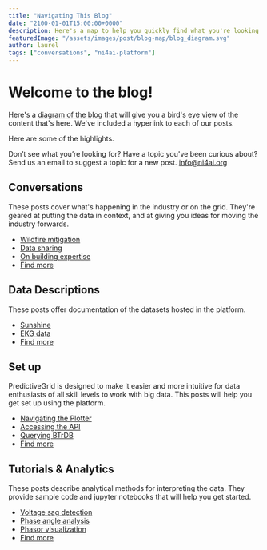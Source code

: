 ```yaml
---
title: "Navigating This Blog"
date: "2100-01-01T15:00:00+0000"
description: Here's a map to help you quickly find what you're looking for on the NI4AI blog.
featuredImage: "/assets/images/post/blog-map/blog_diagram.svg"
author: laurel
tags: ["conversations", "ni4ai-platform"]
---
```


# Welcome to the blog!

Here's a [diagram of the blog][link_to_image] that will give you a bird's eye view of the content that's here. We've included a hyperlink to each of our posts.

Here are some of the highlights.

Don’t see what you’re looking for? Have a topic you've been curious about? Send us an email to suggest a topic for a new post. [info@ni4ai.org](info@ni4ai.org)


## Conversations

These posts cover what's happening in the industry or on the grid. They're geared at putting the data in context, and at giving you ideas for moving the industry forwards.
- [Wildfire mitigation](https://blog.ni4ai.org/post/2020-07-29-fire-season/)
- [Data sharing](https://blog.ni4ai.org/post/2020-07-29-whos-in/)
- [On building expertise](https://blog.ni4ai.org/post/2020-07-31-expertise-for-expert/)
- [Find more](https://blog.ni4ai.org/tags/conversations/)


## Data Descriptions

These posts offer documentation of the datasets hosted in the platform.
- [Sunshine](https://blog.ni4ai.org/tags/sunshine-data)
- [EKG data](https://blog.ni4ai.org/tags/ekg-data)
- [Find more](https://blog.ni4ai.org/tags/ni4ai-data/)


## Set up

PredictiveGrid is designed to make it easier and more intuitive for data enthusiasts of all skill levels to work with big data.
This posts will help you get set up using the platform.
- [Navigating the Plotter](https://blog.ni4ai.org/post/2020-07-27-blog-demo-1/)
- [Accessing the API](https://blog.ni4ai.org/post/2020-07-29-demo-2/)
- [Querying BTrDB](https://blog.ni4ai.org/post/2019-12-12-btrdb-explained/)
- [Find more](https://blog.ni4ai.org/tags/set-up/)

## Tutorials & Analytics

These posts describe analytical methods for interpreting the data. They provide sample code and jupyter notebooks that will help you get started.
- [Voltage sag detection](https://blog.ni4ai.org/post/2020-04-15-voltage-sags/)
- [Phase angle analysis](https://blog.ni4ai.org/post/2020-07-29-what-is-the-angle-part-2/)
- [Phasor visualization](https://blog.ni4ai.org/post/2020-04-25-visualizing-phasor-timeseries/)
- [Find more](https://blog.ni4ai.org/tags/visualization/)




[link_to_image]: https://viewer.diagrams.net/?highlight=0000ff&edit=_blank&layers=1&nav=1&title=Blog%20Map%20Diagram.drawio#R7V1bd5s6Fv41WTPzgJe4w6Nzcdo5TU%2FOJG2n8yZs2abFxgU5ifvrRwLJBgE2trk5hzy0ZksIJD5t7Yv21pV6s3i7D%2BBq%2FuBPkHelgMnblXp7pSiWrpJ%2FKWETEzRbiwmzwJ3EJHlHeHJ%2FI0YEjLp2JyhMVcS%2B72F3lSaO%2FeUSjXGKBoPAf01Xm%2Fpe%2BqkrOEMZwtMYelnqN3eC54wqG%2Fau4ANyZ3P2aEsx4wIHjn%2FOAn%2B9ZM%2B7UtRR9BcXLyBvi3U0nMOJ%2F5ogqXdX6k3g%2Bzj%2BtXi7QR4dWj5s8X2jgtLtewdoicvccINnzvO%2F750b%2Bddi9uXPz9MPeCTJpsX6GeINHxI0ISPELv0Az%2F2Zv4Te3Y56HXUb0YZlcrWr88n3V4z4A2G8YZ8brrFPSHO88Fgpeedg819yIYEBUGxO%2BU4oYGDIKifcUpiB7dWGXYU48H%2BiG9%2Fzg%2BiVVYAsYFnbEv4laTtT1%2FMSNR2AVGTwFh9R4C4QRgFrODuoHJMwmCG8dyRNBgw6fIl72de4Rz55ULAhFQLkQey%2BpAEIGY5n23rbWx99l7yNAtiU2yKKzTjTBOkmQn8djBG7K4kIsSEt3ZChCA3Fnc40NAwCuElUW9EKYfkX1tNIJT%2FiFvlVYrB2pAjNxyFbbxXZIA1qvQFIF6I3RsT%2B0QLlgW7VAvRzYWXIjcDKZAzzBXprxFm%2FgLM0il7nLkZPKxh9gVeyiqYRU%2FQ104hY%2Bku07xO%2FoACjt72fg5WqpjBu%2FPo1sf5x2jy59IHiL5gY9ZMG1brwQRV5qd6FQTUvfVCt9KBqptzcoMqmph8ev%2BSKwjq%2BG1LK13%2BsFyuhQmJEt0IhrepBB3nXW7FSGM%2BQcGY8pBKvQBu5tA9sSZnwGmMPhqE7jomsSsHqlbvKZdYjZaRfmzf565G%2FxCO4cD36nT4g7wVhdwxZAXuWbLDrZJOqpum3tEkCOXc5I1S97DJGPo%2BdXbFk09CqXpyOAIzRA%2BbiAMN5SiuAKcGhe8B0DDAGaBEwJeSkHjAdAww3kbUCmDxtxfAw63kKOcavtc8LpDAaoyGpQPr9tiskv2b0%2F88fteFHUnrt%2BTOipBlwQYXFpROu4kpeXHkUPyW%2B5zzp8yhg5gikB%2FXoLZxKgcfOgofZ%2F9Rr6LmzJUU8gQu1LcU3sn7LGXTBYMxaNcnVituknraVlGrkac3WU%2FK0alG7REai1nMkatHGdBoa%2BUw4A42ylYdG3gqkrx2gaaqFOcbUmDykL6qMHALYwdLVoDvwgxkhYEgBPIpI0gRiGNUTn3AbFYBbFI4Dd4VdfxkmUA7FF7ks5CNLNzSlLPK1Y5CfRro4D5pCPgG1gHy9LPKNapCfp0uejVn0c8YQK8L17o97ita4LAelnYbjFFjIkhuGI2gQjrLWMhrzFNWz0Riul%2BHcXaICSD6x4h6XncWlaqVwqehaw7js9eEEWmTDtiMYnqje7ANgGm9bp9XWg1XOaVUIOUFjrlwByvcI6Up6lde5E%2F%2BAZ%2FQE5xDBaq%2BKt4LVkqq4kePPJFSlPVVcL%2BE47AHTNcC0aB3mb1SxzvC28iARw4IwV8%2BtRh9%2FJlAIXEj7A5cT8u%2BQwGFDPmNYqCBfnDRIETypBK8dVZpFc5FuljYXVSMO8slX0QRY%2BSHB24haNCWgSECTPDIPYCAt6KbGUPLJ0Ly46DV3XjwHZNLQ4VXAp%2Bgu8iPaDFlgBuo0dA3NcVAT9p6moGqKW8wah6qSgeoDWvjRO95Np%2B7YRRE%2FJTi6JR0Gf63JWKAtdpygCkumAHBZkRwcTBzpV%2FwwaYXlXGw%2FkmWfPO5jgUFTMO2DU0nVdUzLdEzZ27GCnvVztMk5yvfnbfedWTlbpGqcoVnfw7c5xP8II%2BlkRkEwKsJsDdPTlFQgvZIXkNxQwnMkwegdLn96mpJiZzsmEehgqfuzlE9Is%2BsTsrY9d7aw567hWarVofOM%2FSUZgRAyt11tas9N%2BjnvRdMZAcsEegPI74qmo4Cmxcdq3YNbhizbkixLwJA8woXXcIYkx11OyNiFUrgOXtAmdzJ8YpWpvMqqXyBqpzqc6lZX%2BHUVApSAUlluGqX9%2FtY8rtice%2BbImKJCzAmWT7bmCpZPBq1WLJ95fsBq5VM%2FlNzlvp0%2BT3MYRPaenvG1zfgyhsim%2BV7v6muF753HvyoPxz0CMMW7bqswHMgSeiOzDbshkqZ%2BwK5ymdl%2FUDxW1MpBqlLrNYIBM2Q%2F%2BAHq%2BVv7%2FE1pW7Az8zyNPYOrX7B7c3Ek1w0Ufvmdd5D83ol19GJzlZDxqtysU4qb2u1xU7NaNyDfrYiwtF7VaAz6TD2J4EsYedrfiylIViB03rMpyAJp%2B6dq2gM7%2BdcoX856FSszCyX8g3xLyCR3Ngwdf02nAZ5Tg9Bj4P%2BgeXguD7qGPDbos9%2Ft7l27IM9KU2DNC%2B45RoiQmxYiTt%2B8pgyH141ICCIbPCv1y24pFUKglRYX92odPllTzwQt%2FALH43BMFKMw1oVi7jZ83Dohdz7fu7cVgUVcrSORCxxxxqWxubrcljIQdhccEdtYEfs7N1tIz%2F5OZ39ckZKTWtSA61T5etR5LLPFNCNmtdFbIss0JVol5pv5%2B8U%2Bwxd3BnGScT4GaOKOaUfvad5HQiDdnvrBogPMshcURUFR2OPReJxXmcxUPa%2Bsi1fW600s4JdGW%2FwS%2Fp7d%2FniwJ6r68Mf%2FJpvnj%2FDLfVEavyrlzqkbIClEMPTz3YzfXG9C61A7vIsjfkprFqcU2Amk%2FxRCaf%2FVkvRpZ1HWLdt8ZjbeRH%2FVcFEx5V%2FDm4YKcG31pvxu%2BSrrDnrVxMVc1dNNlE0HrGYbGghNFSQEvjo%2BfrYIvVlTPzc%2FsoRDnZYcu8X9KuBxpsDjZLtRSbEIJXlm8Z7HvV8eZ%2BiywJpOTHku4jnTUEUpz02Q%2F5yqclMXTYy%2Fjwn%2Bjqes6qBetVOlvl8l3PTnJNE4oMXUPQFV0StqnzgBVcFMm0nVXL%2BIUaPDQZMUXXpxwzVZvn8TBEmrOdH%2FAgmT5TlkAZ85quDX3R1XUWSWoO89Rq2QoudEO62b1fb5IDocKlW1FqgLTtcm46WKIN4nLu9UGiWlkjxKB%2FhZ03qmAU5cAjQxDlhsqP4loEYHiibJZAnwPUyDrcJ4q1lOjAHhUmPmQPkaVya%2FnmAnAq16xh5JKsLhE42GqxcBt6a4GLYfzJQctBzPFzD4SYWXAIVrD%2BcDOCuJ7MSV60QjHYBzn3hBOPCn0ZDuIiT3ITWXkAyt9oyNwBzosmrJBICaYfMcHdssPpZogS4rZBh8wzpvSm5cyOjT%2FbUrhIOBbmkpQfyAFH7ciZCHswcekD5rN5rKYGBYmq0S3k7%2FT%2BecNjTl5LmlawPeaPS%2FICdZzc40Cxy5lhw6%2BREUoXr%2FyY%2FF0mga86XZcAF%2BeAhCe%2BbBo09qFI1%2BjVjDLXAkB%2F774KJ6m8F54qDFAfK%2Bv0ztVnpB0N9mRWxM6LHzplwqmG68He2dSqlOo78kqUTQnbbvIBiHE76E1LJyA8OUzdwR62ci885SUUviKsfAUqUFQzaElTnnTFK%2Bjzmp9u3SK5yZ8PrcrUi9N7L2gCB%2BIpNwYllruzXJs%2FOifXvUXAJqmsoYRGOq%2F3TiMFQQfb%2F41pEb5RqP01rQNj13%2BTMuOukMMCUBTMf5sna%2FPkBk4TvN%2Fevzr9Hvr9szltNY7qxl892fXyMewg3qM3SSywQM85lZEWbOtX32HO78SDEh5QYPHDsrVCyPLe7lG%2FWrBEQpSE0JTcls6i1r9pFN41BT1ekXBUfa527eOUNxlCtSHAGygGWV4cHHLbVFw9C6tfFYE5Cmp1MccfN4VSagAwO158DR%2BBvvNEk5pYbmqqvkWwPa8h7ls4T%2BauTpr3wrmBgNVK%2FCWoTR2qK1DcFQYeQs1ErOQs0PiDtuoQ58HyeRRfo%2Fj87uIMT%2FAw%3D%3D
